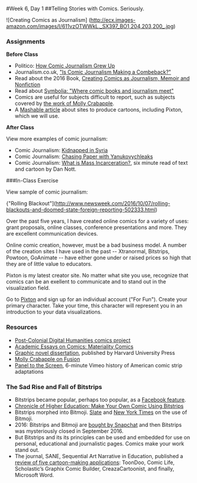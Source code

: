 #Week 6, Day 1
##Telling Stories with Comics. Seriously.

![Creating Comics as Journalism]
(http://ecx.images-amazon.com/images/I/611vzOTWWkL._SX397_BO1,204,203,200_.jpg)

### Assignments

**Before Class**
- Politico: [How Comic Journalism Grew Up](http://www.politico.eu/article/how-comic-journalism-grew-up/)
- Journalism.co.uk, ["Is Comic Journalism Making a Combeback?"](https://www.journalism.co.uk/news/is-comics-journalism-making-a-comeback-/s2/a566260/)
- Read about the 2016 Book, [Creating Comics as Journalism, Memoir and Nonfiction](http://www.amazon.com/Creating-Comics-Journalism-Memoir-Nonfiction-ebook/dp/B016C0KVGE/ref=sr_1_1?s=books&ie=UTF8&qid=1457910272&sr=1-1&keywords=creating+comics+as+journalism+memoir+and+nonfiction)
- Read about [Symbolia: "Where comic books and journalism meet"](http://www.symboliamag.com/)
- Comics are useful for subjects difficult to report, such as subjects covered by [the work of Molly Crabapple](https://www.vice.com/author/Molly-Crabapple).
- A [Mashable article](http://mashable.com/2010/10/24/create-your-own-comics/#qHxwkyvlcPqE) about sites to produce cartoons, including Pixton, which we will use.

**After Class**

View more examples of comic journalism:
- Comic Journalism: [Kidnapped in Syria](http://narrative.ly/meet-the-press/kidnapped-in-syria/)
- Comic Journalism: [Chasing Paper with Yanukovychleaks](http://niemanreports.org/articles/chasing-paper-with-yanukovychleaks/)
- Comic Journalism: [What is Mass Incarceration?](https://medium.com/@dan_nott/what-is-mass-incarceration-ff737196580#.h48rmo8nr), six minute read of text and cartoon by Dan Nott.

###In-Class Exercise

View sample of comic journalism:

{"Rolling Blackout"](http://www.newsweek.com/2016/10/07/rolling-blackouts-and-doomed-state-foreign-reporting-502333.html)

Over the past five years, I have created online comics for a variety of uses: grant proposals, online classes, conference presentations and more. They are excellent communication devices.

Online comic creation, however, must be a bad business model. A number of the creation sites I have used in the past -- Xtranormal, Bitstrips, Powtoon, GoAnimate -- have either gone under or raised prices so high that they are of little value to educators.

Pixton is my latest creator site. No matter what site you use, recognize that comics can be an exellent to communicate and to stand out in the visualization field.

Go to [Pixton](https://www.pixton.com/) and sign up for an individual account ("For Fun"). Create your primary character. Take your time, this character will represent you in an introduction to your data visualizations.

### Resources
- [Post-Colonial Digital Humanities comics project](http://dhpoco.tumblr.com/tagged/comics)
- [Academic Essays on Comics: Materiality Comics](http://www.digitalhumanities.org/dhq/vol/9/4/000212/resources/pdf/000212.pdf)
- [Graphic novel dissertation](https://www.insidehighered.com/news/2015/03/17/comic-book-dissertation-demonstrates-capacity-picture-writing), published by Harvard University Press
- [Molly Crabapple on Fusion](https://fusion.net/author/molly-crabapple/)
- [Panel to the Screen](https://vimeo.com/172774784), 6-minute Vimeo history of American comic strip adaptations

### The Sad Rise and Fall of Bitstrips
- Bitstrips became popular, perhaps too popular, as a [Facebook feature](https://www.facebook.com/games/bitstrips/).
- [Chronicle of Higher Education: Make Your Own Comic Using Bitstrips](http://chronicle.com/blogs/profhacker/make-your-own-comic-strip-using-bitstrips-for-projects-or-assignments/51571)
- Bitstrips morphed into Bitmoji. [Slate](http://www.slate.com/articles/technology/users/2016/01/bitmoji_the_silly_cartoon_avatars_that_say_everything_you_can_t.html) and [New York Times](http://www.nytimes.com/2015/10/04/fashion/my-bitmoji-my-better-self.html?_r=0) on the use of Bitmoji.
- 2016: Bitstrips and Bitmoji are [bought by Snapchat](http://thenextweb.com/apps/2016/03/25/snapchat-buys-bitstrips-for-100-million/?utm_source=socialtimes&utm_medium=newsletter&utm_campaign=dailynewsletter20160325) and then Bitstrips was mysteriously closed in September 2016.
- But Bitstrips and its its principles can be used and embedded for use on personal, educational and journalistic pages. Comics make your work stand out.
- The journal, SANE, Sequential Art Narrative in Education, published a [review of five cartoon-making applications](http://digitalcommons.unl.edu/cgi/viewcontent.cgi?article=1040&context=sane):	ToonDoo,	Comic	Life,	Scholastic’s	Graphix	Comic	Builder, CreazaCartoonist, and	finally,	Microsoft	Word.	
